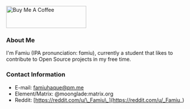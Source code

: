 <a href="https://www.buymeacoffee.com/famiuhaque" target="_blank"><img src="https://cdn.buymeacoffee.com/buttons/v2/default-blue.png" alt="Buy Me A Coffee" style="height: 60px !important;width: 217px !important;" ></a>

### About Me

I'm Famiu (IPA pronunciation: fɑmiu), currently a student that likes to contribute to Open Source projects in my free time.

### Contact Information

- E-mail: famiuhaque@pm.me
- Element/Matrix: @moonglade:matrix.org
- Reddit: [https://reddit.com/u/\_Famiu\_](https://reddit.com/u/_Famiu_)
